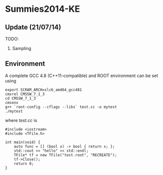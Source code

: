 Summies2014-KE
==============

Update (21/07/14)
-----------------

TODO:

1. Sampling

Environment
-----------

A complete GCC 4.8 (C++11-compatible) and ROOT environment can be set using

~~~
export SCRAM_ARCH=slc6_amd64_gcc481
cmsrel CMSSW_7_1_3
cd CMSSW_7_1_3
cmsenv
g++ `root-config --cflags --libs` test.cc -o mytest
./mytest
~~~

where *test.cc* is

~~~
#include <iostream>
#include <TFile.h>

int main(void) {
    auto func = [] (bool x) -> bool { return x; };
    std::cout << "hello" << std::endl;
    TFile* tf = new TFile("test.root", "RECREATE");
    tf->Close();
    return 0;
}
~~~
